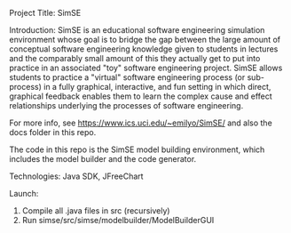 Project Title: SimSE

Introduction: SimSE is an educational software engineering simulation environment whose goal is to bridge the gap between the large amount of conceptual software engineering knowledge given to students in lectures and the comparably small amount of this they actually get to put into practice in an associated "toy" software engineering project. SimSE allows students to practice a "virtual" software engineering process (or sub-process) in a fully graphical, interactive, and fun setting in which direct, graphical feedback enables them to learn the complex cause and effect relationships underlying the processes of software engineering.

For more info, see https://www.ics.uci.edu/~emilyo/SimSE/ and also the docs folder in this repo.

The code in this repo is the SimSE model building environment, which includes the model builder and the code generator.

Technologies: Java SDK, JFreeChart 

Launch: 
1. Compile all .java files in src (recursively)
2. Run simse/src/simse/modelbuilder/ModelBuilderGUI